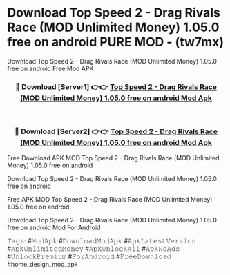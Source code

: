 # Download Top Speed 2 - Drag Rivals Race (MOD Unlimited Money) 1.05.0 free on android PURE MOD - (tw7mx)
Download Top Speed 2 - Drag Rivals Race (MOD Unlimited Money) 1.05.0 free on android Free Mod APK

<div align="center">
<h3>🔴 Download [Server1] 👉👉 <a href="https://apk-comot.site?title=Top_Speed_2_-_Drag_Rivals_Race_(MOD_Unlimited_Money)_1.05.0_free_on_android">Top Speed 2 - Drag Rivals Race (MOD Unlimited Money) 1.05.0 free on android Mod Apk</a></h3><br>

<h3>🔴 Download [Server2] 👉👉 <a href="https://apk-comot.site?title=Top_Speed_2_-_Drag_Rivals_Race_(MOD_Unlimited_Money)_1.05.0_free_on_android">Top Speed 2 - Drag Rivals Race (MOD Unlimited Money) 1.05.0 free on android Mod Apk</a></h3>
</div>


Free Download APK MOD Top Speed 2 - Drag Rivals Race (MOD Unlimited Money) 1.05.0 free on android

Download Top Speed 2 - Drag Rivals Race (MOD Unlimited Money) 1.05.0 free on android 

Free APK MOD Top Speed 2 - Drag Rivals Race (MOD Unlimited Money) 1.05.0 free on android 

Download Top Speed 2 - Drag Rivals Race (MOD Unlimited Money) 1.05.0 free on android Mod For Android

𝚃𝚊𝚐𝚜: #𝙼𝚘𝚍𝙰𝚙𝚔 #𝙳𝚘𝚠𝚗𝚕𝚘𝚊𝚍𝙼𝚘𝚍𝙰𝚙𝚔 #𝙰𝚙𝚔𝙻𝚊𝚝𝚎𝚜𝚝𝚅𝚎𝚛𝚜𝚒𝚘𝚗 #𝙰𝚙𝚔𝚄𝚗𝚕𝚒𝚖𝚒𝚝𝚎𝚍𝙼𝚘𝚗𝚎𝚢 #𝙰𝚙𝚔𝚄𝚗𝚕𝚘𝚌𝚔𝙰𝚕𝚕 #𝙰𝚙𝚔𝙽𝚘𝙰𝚍𝚜 #𝚄𝚗𝚕𝚘𝚌𝚔𝙿𝚛𝚎𝚖𝚒𝚞𝚖 #𝙵𝚘𝚛𝙰𝚗𝚍𝚛𝚘𝚒𝚍 #𝙵𝚛𝚎𝚎𝙳𝚘𝚠𝚗𝚕𝚘𝚊𝚍 #home_design_mod_apk